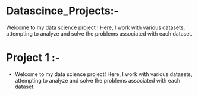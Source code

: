 # Datascince_Projects:-

Welcome to my data science project !
Here, I work with various datasets, attempting to analyze and solve the problems associated with each dataset.


# Project 1 :-
* Welcome to my data science project! Here, I work with various datasets, attempting to analyze and solve the problems associated with each dataset.
